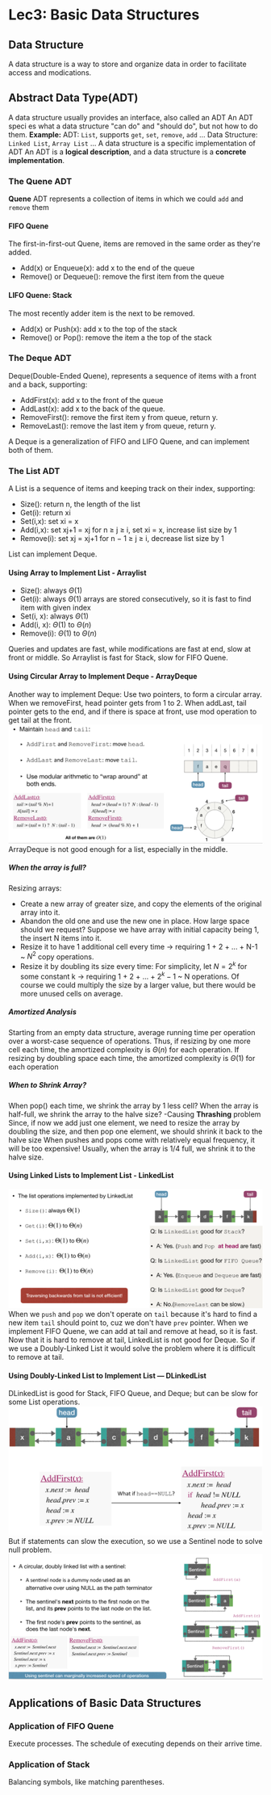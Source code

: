 # Lec3: Basic Data Structures
## Data Structure
A data structure is a way to store and organize data in order to facilitate access and modications.

## Abstract Data Type(ADT)
A data structure usually provides an interface, also called an ADT
An ADT speci es what a data structure "can do" and "should do", but not how to do them.
**Example:**
ADT: `List`, supports `get`, `set`, `remove`, `add` ...
Data Structure: `Linked List`, `Array List` ...
A data structure is a specific implementation of ADT
An ADT is a **logical description**, and a data structure is a **concrete implementation**.

### The Quene ADT
**Quene** ADT represents a collection of items in which we could `add` and `remove` them

#### FIFO Quene
The first-in-first-out Quene, items are removed in the same order as they're added.
- Add(x) or Enqueue(x): add x to the end of the queue
- Remove() or Dequeue(): remove the first item from the queue

#### LIFO Quene: Stack
The most recently adder item is the next to be removed.
- Add(x) or Push(x): add x to the top of the stack
- Remove() or Pop(): remove the item a the top of the stack

### The Deque ADT
Deque(Double-Ended Quene), represents a sequence of items with a front and a back, supporting:
- AddFirst(x): add x to the front of the queue
- AddLast(x): add x to the back of the queue.
- RemoveFirst(): remove the first item y from queue, return y.
- RemoveLast(): remove the last item y from queue, return y.

A Deque is a generalization of FIFO and LIFO Quene, and can implement both of them.

### The List ADT
A List is a sequence of items and keeping track on their index, supporting:
- Size(): return n, the length of the list
- Get(i): return xi
- Set(i,x): set xi = x
- Add(i,x): set xj+1 = xj for n ≥ j ≥ i, set xi = x, increase list size by 1
- Remove(i): set xj = xj+1 for n − 1 ≥ j ≥ i, decrease list size by 1

List can implement Deque.

#### Using Array to Implement List - Arraylist
- Size(): always $\Theta(1)$
- Get(i): always $\Theta(1)$ arrays are stored consecutively, so it is fast to find item with given index
- Set(i, x): always $\Theta(1)$
- Add(i, x): $\Theta(1)$ to $\Theta(n)$
- Remove(i): $\Theta(1)$ to $\Theta(n)$

Queries and updates are fast, while modifications are fast at end, slow at front or middle.
So Arraylist is fast for Stack, slow for FIFO Quene.

#### Using Circular Array to Implement Deque - ArrayDeque
Another way to implement Deque: Use two pointers, to form a circular array. When we removeFirst, head pointer gets from 1 to 2. When addLast, tail pointer gets to the end, and if there is space at front, use mod operation to get tail at the front.
![ArrayDeque](image/lec3/1.png)
ArrayDeque is not good enough for a list, especially in the middle.

##### When the array is full?
Resizing arrays:
- Create a new array of greater size, and copy the elements of the original array into it.
- Abandon the old one and use the new one in place.
How large space should we request?
Suppose we have array with initial capacity being 1, the insert N items into it.
- Resize it to have 1 additional cell every time -> requiring 1 + 2 + ... + N-1 ~ $N^2$ copy operations.
- Resize it by doubling its size every time:
For simplicity, let $N=2^k$ for some constant k -> requiring 1 + 2 + ... + $2^{k} - 1$ ~ N operations.
Of course we could multiply the size by a larger value, but there would be more unused cells on average.

##### Amortized Analysis
Starting from an empty data structure, average running time per operation over a worst-case sequence of operations.
Thus, if resizing by one more cell each time, the amortized complexity is $\Theta(n)$ for each operation.
If resizing by doubling space each time, the amortized complexity is $\Theta(1)$ for each operation

##### When to Shrink Array?
When pop() each time, we shrink the array by 1 less cell?
When the array is half-full, we shrink the array to the halve size? -Causing **Thrashing** problem
Since, if now we add just one element, we need to resize the array by doubling the size, and then pop one element, we should shrink it back to the halve size
When pushes and pops come with relatively equal frequency, it will be too expensive!
Usually, when the array is 1/4 full, we shrink it to the halve size.

#### Using Linked Lists to Implement List - LinkedList
![LinkedList](image/lec3/2.png)
When we `push` and `pop` we don't operate on `tail` because it's hard to find a new item `tail` should point to, cuz we don't have `prev` pointer.
When we implement FIFO Quene, we can add at tail and remove at head, so it is fast.
Now that it is hard to remove at tail, LinkedList is not good for Deque.
So if we use a Doubly-Linked List it would solve the problem where it is difficult to remove at tail.

#### Using Doubly-Linked List to Implement List — DLinkedList
DLinkedList is good for Stack, FIFO Queue, and Deque; but can be slow for some List operations.
![DLinkedList](image/lec3/3.png)
But if statements can slow the execution, so we use a Sentinel node to solve null problem.
![Sentinel](image/lec3/4.png)

## Applications of Basic Data Structures
### Application of FIFO Quene
Execute processes. The schedule of executing depends on their arrive time.

### Application of Stack
Balancing symbols, like matching parentheses.

